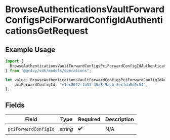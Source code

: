 # BrowseAuthenticationsVaultForwardConfigsPciForwardConfigIdAuthenticationsGetRequest

## Example Usage

```typescript
import {
  BrowseAuthenticationsVaultForwardConfigsPciForwardConfigIdAuthenticationsGetRequest,
} from "@gr4vy/sdk/models/operations";

let value: BrowseAuthenticationsVaultForwardConfigsPciForwardConfigIdAuthenticationsGetRequest = {
    pciForwardConfigId: "e1ec0022-1b33-45d8-9acb-3ecfda8d0c54",
};
```

## Fields

| Field                | Type                 | Required             | Description          |
| -------------------- | -------------------- | -------------------- | -------------------- |
| `pciForwardConfigId` | *string*             | :heavy_check_mark:   | N/A                  |